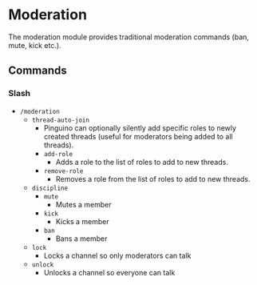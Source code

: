 # Moderation

The moderation module provides traditional moderation commands (ban, mute, kick etc.).

## Commands

### Slash

- `/moderation`
    - `thread-auto-join`
        - Pinguino can optionally silently add specific roles to newly created threads (useful for moderators being
          added to all threads).
        - `add-role`
            - Adds a role to the list of roles to add to new threads.
        - `remove-role`
            - Removes a role from the list of roles to add to new threads.
    - `discipline`
        - `mute`
            - Mutes a member
        - `kick`
            - Kicks a member
        - `ban`
            - Bans a member
    - `lock`
        - Locks a channel so only moderators can talk
    - `unlock`
        - Unlocks a channel so everyone can talk